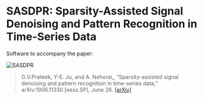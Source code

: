 # SASDPR: Sparsity-Assisted Signal Denoising and Pattern Recognition in Time-Series Data
Software to accompany the paper:

![SASDPR](https://github.com/prateekgv/sasdpr/blob/master/images/sasdpr.png)

> G.V.Prateek, Y-E. Ju, and A. Nehorai,, “Sparsity-assisted signal denoising and pattern recognition in time-series data,” 	arXiv:1906.11330 [eess.SP], June 26. [[arXiv]](https://arxiv.org/abs/1906.11330v1)
